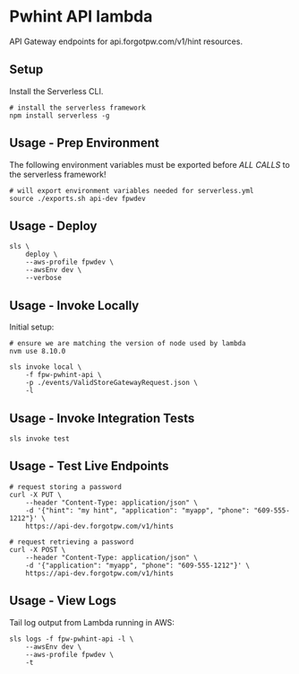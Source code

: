 # Pwhint API lambda

API Gateway endpoints for api.forgotpw.com/v1/hint resources.

## Setup

Install the Serverless CLI.

```shell
# install the serverless framework
npm install serverless -g
```

## Usage - Prep Environment

The following environment variables must be exported before *ALL CALLS* to the serverless framework!

```shell
# will export environment variables needed for serverless.yml
source ./exports.sh api-dev fpwdev
```

## Usage - Deploy

```shell
sls \
    deploy \
    --aws-profile fpwdev \
    --awsEnv dev \
    --verbose
```

## Usage - Invoke Locally

Initial setup:

```shell
# ensure we are matching the version of node used by lambda
nvm use 8.10.0

sls invoke local \
    -f fpw-pwhint-api \
    -p ./events/ValidStoreGatewayRequest.json \
    -l
```

## Usage - Invoke Integration Tests

```shell
sls invoke test
```

## Usage - Test Live Endpoints

```shell
# request storing a password
curl -X PUT \
    --header "Content-Type: application/json" \
    -d '{"hint": "my hint", "application": "myapp", "phone": "609-555-1212"}' \
    https://api-dev.forgotpw.com/v1/hints

# request retrieving a password
curl -X POST \
    --header "Content-Type: application/json" \
    -d '{"application": "myapp", "phone": "609-555-1212"}' \
    https://api-dev.forgotpw.com/v1/hints
```

## Usage - View Logs

Tail log output from Lambda running in AWS:

```shell
sls logs -f fpw-pwhint-api -l \
    --awsEnv dev \
    --aws-profile fpwdev \
    -t
```


